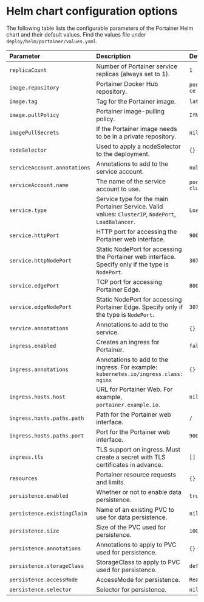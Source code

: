 # Helm chart configuration options

The following table lists the configurable parameters of the Portainer Helm chart and their default values. Find the values file under `deploy/helm/portainer/values.yaml`.

| Parameter | Description | Default |
| :--- | :--- | :--- |
| `replicaCount` | Number of Portainer service replicas \(always set to 1\). | `1` |
| `image.repository` | Portainer Docker Hub repository. | `portainer/portainer-ce` |
| `image.tag` | Tag for the Portainer image. | `latest` |
| `image.pullPolicy` | Portainer image-pulling policy. | `IfNotPresent` |
| `imagePullSecrets` | If the Portainer image needs to be in a private repository. | `nil` |
| `nodeSelector` | Used to apply a nodeSelector to the deployment. | `{}` |
| `serviceAccount.annotations` | Annotations to add to the service account. | `null` |
| `serviceAccount.name` | The name of the service account to use. | `portainer-sa-clusteradmin` |
| `service.type` | Service type for the main Portainer Service. Valid values: `ClusterIP`, `NodePort`, `LoadBalancer`. | `LoadBalancer` |
| `service.httpPort` | HTTP port for accessing the Portainer web interface. | `9000` |
| `service.httpNodePort` | Static NodePort for accessing the Portainer web interface. Specify only if the type is `NodePort`. | `30777` |
| `service.edgePort` | TCP port for accessing Portainer Edge. | `8000` |
| `service.edgeNodePort` | Static NodePort for accessing Portainer Edge. Specify only if the type is `NodePort`. | `30776` |
| `service.annotations` | Annotations to add to the service. | `{}` |
| `ingress.enabled` | Creates an ingress for Portainer. | `false` |
| `ingress.annotations` | Annotations to add to the ingress. For example: `kubernetes.io/ingress.class: nginx` | `{}` |
| `ingress.hosts.host` | URL for Portainer Web. For example, `portainer.example.io`. | `nil` |
| `ingress.hosts.paths.path` | Path for the Portainer web interface. | `/` |
| `ingress.hosts.paths.port` | Port for the Portainer web interface. | `9000` |
| `ingress.tls` | TLS support on ingress. Must create a secret with TLS certificates in advance. | `[]` |
| `resources` | Portainer resource requests and limits. | `{}` |
| `persistence.enabled` | Whether or not to enable data persistence. | `true` |
| `persistence.existingClaim` | Name of an existing PVC to use for data persistence. | `nil` |
| `persistence.size` | Size of the PVC used for persistence. | `10Gi` |
| `persistence.annotations` | Annotations to apply to PVC used for persistence. | `{}` |
| `persistence.storageClass` | StorageClass to apply to PVC used for persistence. | `default` |
| `persistence.accessMode` | AccessMode for persistence. | `ReadWriteOnce` |
| `persistence.selector` | Selector for persistence. | `nil` |

